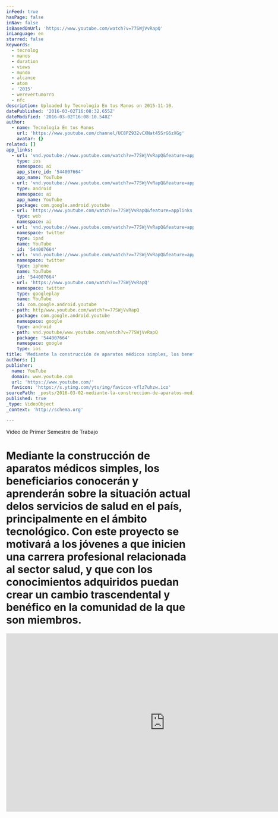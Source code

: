 ```yaml
---
inFeed: true
hasPage: false
inNav: false
isBasedOnUrl: 'https://www.youtube.com/watch?v=77SWjVvRapQ'
inLanguage: en
starred: false
keywords:
  - tecnolog
  - manos
  - duration
  - views
  - mundo
  - alcance
  - atom
  - '2015'
  - werevertumorro
  - nfc
description: Uploaded by Tecnología En tus Manos on 2015-11-10.
datePublished: '2016-03-02T16:08:32.655Z'
dateModified: '2016-03-02T16:08:10.548Z'
author:
  - name: Tecnología En tus Manos
    url: 'https://www.youtube.com/channel/UC8PZ932vCXNat45SrG6zXGg'
    avatar: {}
related: []
app_links:
  - url: 'vnd.youtube://www.youtube.com/watch?v=77SWjVvRapQ&feature=applinks'
    type: ios
    namespace: ai
    app_store_id: '544007664'
    app_name: YouTube
  - url: 'vnd.youtube://www.youtube.com/watch?v=77SWjVvRapQ&feature=applinks'
    type: android
    namespace: ai
    app_name: YouTube
    package: com.google.android.youtube
  - url: 'https://www.youtube.com/watch?v=77SWjVvRapQ&feature=applinks'
    type: web
    namespace: ai
  - url: 'vnd.youtube://www.youtube.com/watch?v=77SWjVvRapQ&feature=applinks'
    namespace: twitter
    type: ipad
    name: YouTube
    id: '544007664'
  - url: 'vnd.youtube://www.youtube.com/watch?v=77SWjVvRapQ&feature=applinks'
    namespace: twitter
    type: iphone
    name: YouTube
    id: '544007664'
  - url: 'https://www.youtube.com/watch?v=77SWjVvRapQ'
    namespace: twitter
    type: googleplay
    name: YouTube
    id: com.google.android.youtube
  - path: http/www.youtube.com/watch?v=77SWjVvRapQ
    package: com.google.android.youtube
    namespace: google
    type: android
  - path: vnd.youtube/www.youtube.com/watch?v=77SWjVvRapQ
    package: '544007664'
    namespace: google
    type: ios
title: 'Mediante la construcción de aparatos médicos simples, los beneficiarios conocerán y aprenderán sobre la situación actual delos servicios de salud en el país, principalmente en el ámbito tecnológico. Con este proyecto se motivará a los jóvenes a que inicien una carrera profesional relacionada al sector salud, y que con los conocimientos adquiridos puedan crear un cambio trascendental y benéfico en la comunidad de la que son miembros.'
authors: []
publisher:
  name: YouTube
  domain: www.youtube.com
  url: 'https://www.youtube.com/'
  favicon: 'https://s.ytimg.com/yts/img/favicon-vflz7uhzw.ico'
sourcePath: _posts/2016-03-02-mediante-la-construccion-de-aparatos-medicos-simples-los-be.md
published: true
_type: VideoObject
_context: 'http://schema.org'

---
```

Video de Primer Semestre de Trabajo

# Mediante la construcción de aparatos médicos simples, los beneficiarios conocerán y aprenderán sobre la situación actual delos servicios de salud en el país, principalmente en el ámbito tecnológico. Con este proyecto se motivará a los jóvenes a que inicien una carrera profesional relacionada al sector salud, y que con los conocimientos adquiridos puedan crear un cambio trascendental y benéfico en la comunidad de la que son miembros.

<iframe src="https://cdn.embedly.com/widgets/media.html?src=https%3A%2F%2Fwww.youtube.com%2Fembed%2F77SWjVvRapQ%3Ffeature%3Doembed&amp;url=https%3A%2F%2Fwww.youtube.com%2Fwatch%3Fv%3D77SWjVvRapQ&amp;image=https%3A%2F%2Fi.ytimg.com%2Fvi%2F77SWjVvRapQ%2Fhqdefault.jpg&amp;key=b7d04c9b404c499eba89ee7072e1c4f7&amp;type=text%2Fhtml&amp;schema=youtube" width="854" height="480" scrolling="no" frameborder="0" allowfullscreen="allowfullscreen" style=""></iframe>